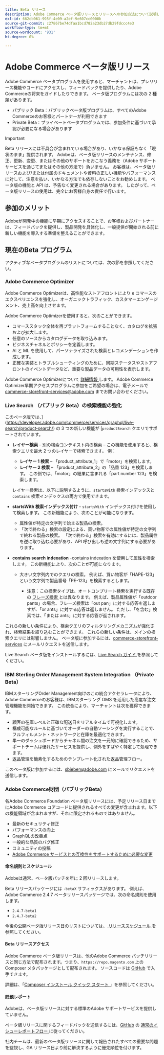 ```yaml
---
title: Beta リリース
description: Adobe Commerce ベータ版リリースとリリースへの参加方法について説明します。
exl-id: 662cb061-995f-4e09-a2ef-9e607cc0000b
source-git-commit: c27867be74dfaa1bcd782a23db27db29fdccc4e3
workflow-type: tm+mt
source-wordcount: '931'
ht-degree: 0%

---
```


# Adobe Commerce ベータ版リリース

Adobe Commerce ベータプログラムを使用すると、マーチャントは、プレリリース機能やコードにアクセスし、フィードバックを提供したり、Adobe Commerceの将来をガイドしたりできます。 ベータ版プログラムには次の 2 種類があります。

- パブリック Beta：パブリックベータ版プログラムは、すべてのAdobe Commerceのお客様とパートナーが利用できます
- Private Beta：プライベートベータプログラムでは、参加条件に基づいて承認が必要になる場合があります

>[!IMPORTANT]
>
>Beta リリースには不具合が含まれている場合があり、いかなる保証もなく「現状のまま」提供されます。 Adobeは、ベータ版リリースのメンテナンス、修正、更新、変更、またはその他のサポートをおこなう義務を（Adobe サポートサービスを通じてまたはその他の方法で）負いません。 お客様は、ベータ版リリースおよび/または付属のドキュメントや資料の正しい機能やパフォーマンスに対して、注意を払い、いかなる方法でも依存しないことをお勧めします。 ベータ版の機能と API は、予告なく変更される場合があります。 したがって、ベータ版リリースの使用は、完全にお客様自身の責任で行います。

## 参加のメリット

Adobeが開発中の機能に早期にアクセスすることで、お客様およびパートナーは、フィードバックを提供し、製品開発を具体化し、一般提供が開始される前に新しい機能を導入する準備を整えることができます。

## 現在のBeta プログラム

アクティブなベータプログラムのリストについては、次の節を参照してください。

### Adobe Commerce Optimizer

Adobe Commerce Optimizerは、高性能なストアフロントにより e コマースのエクスペリエンスを強化し、オーガニックトラフィック、カスタマーエンゲージメント、売上高を向上させます。

Adobe Commerce Optimizerを使用すると、次のことができます。

- コマーススタック全体を再プラットフォームすることなく、カタログを拡張および拡大します。
- 任意のソースからカタログデータを取り込みます。
- ビジネスチャネルとポリシーを定義します。
- AI と ML を使用して、パーソナライズされた検索とレコメンデーションを作成します。
- 正確な実装とトラブルシューティングのために、同期ステータスやストアフロントのイベントデータなど、重要な製品データの可用性を表示します。

Adobe Commerce Optimizerについて [ 詳細情報 ](https://experienceleague.adobe.com/docs/commerce/optimizer/overview.html) します。 Adobe Commerce Optimizer早期アクセスプログラムに参加をご希望の場合は、電子メールで [commerce-storefront-services@adobe.com](mailto:commerce-storefront-services@adobe.com) までお問い合わせください。

### Live Search （パブリック Beta）の検索機能の強化

このベータ版では、](https://developer.adobe.com/commerce/services/graphql/live-search/product-search/) の 3 つの新しい機能が [`productSearch` クエリでサポートされています。

- **レイヤー検索** – 別の検索コンテキスト内の検索 – この機能を使用すると、検索クエリを最大 2 つのレイヤーで検索できます。 例：

   - **レイヤー 1 検索** – 「product_attribute_1」で「motor」を検索します。
   - **レイヤー 2 検索** – 「product_attribute_2」の「品番 123」を検索します。 この例では、「motor」の結果に含まれる「part number 123」を検索します。

  レイヤー検索は、以下に説明するように、`startsWith` 検索インデックスと `contains` 検索インデックスの両方で使用できます。

- **startsWith 検索インデックス付け** - `startsWith` インデックス付けを使用して検索します。 この新機能により、次のことが可能になります。

   - 属性値が特定の文字列で始まる製品の検索。
   - 「次で終わる」検索の設定による、買い物客での属性値が特定の文字列で終わる製品の検索。 「次で終わる」検索を有効にするには、製品属性を逆に取り込む必要があり、API 呼び出しも逆の文字列にする必要があります。

- **contains search indexation** -contains indexation を使用して属性を検索します。 この新機能により、次のことが可能になります。

   - 大きい文字列内でのクエリの検索。 例えば、買い物客が「HAPE-123」という文字列で製品番号「PE-123」を検索するとします。

      - 注意：この検索タイプは、オートコンプリート検索を実行する既存の [ フレーズ検索 ](https://developer.adobe.com/commerce/services/graphql/live-search/product-search/#phrase) とは異なります。 例えば、製品属性値が「outdoor pants」の場合、フレーズ検索は「out pan」に対する応答を返しますが、「or ants」に対する応答は返しません。 ただし、「を含む」検索では、「または ants」に対する応答が返されます。

これらの新しい条件により、検索クエリのフィルタリングメカニズムが強化され、検索結果を絞り込むことができます。 これらの新しい条件は、メインの検索クエリには影響しません。 ベータ版に参加するには、[commerce-storefront-services](mailto:commerce-storefront-services@adobe.com) にメールリクエストを送信します。

Live Search ベータ版をインストールするには、[Live Search ガイド ](https://experienceleague.adobe.com/en/docs/commerce-merchant-services/live-search/install#install-the-live-search-beta) を参照してください。

### IBM Sterling Order Management System Integration （Private Beta）

IBMスターリングOrder Management向けのこの統合アクセラレータにより、Adobe Commerceのお客様は、IBMスターリング OMS を活用した高度な注文管理機能を開始できます。 この統合により、マーチャントは次を獲得できます。

- 顧客の在庫レベルと正確な配送日をリアルタイムで可視化します。
- 構成可能なルールに基づいてオーダーの自動ソーシングを実行することで、フルフィルメント・ネットワークと在庫を最適化できます。
- 単一のダッシュボードからチャネル間の注文を一元的に確認できるため、サポートチームは優れたサービスを提供し、例外をすばやく特定して処理できます。
- 返品管理を簡素化するためのテンプレート化された返品管理フロー。

このベータ版に参加するには、[sbieber@adobe.com](mailto:sbieber@adobe.com) にメールでリクエストを送信します。

### Adobe Commerce財団（パブリックBeta）

各Adobe Commerce Foundation ベータ版リリースには、予定リリース日までにAdobe Commerce コアコードに提供されるすべての変更が含まれます。以下の機能領域が含まれますが、それに限定されるものではありません。

- 最新のセキュリティ修正
- パフォーマンスの向上
- GraphQLの改善点
- 一般的な品質のバグ修正
- コミュニティの投稿
- [Adobe Commerce サービスとの互換性をサポートするために必要な変更 ](https://experienceleague.adobe.com/docs/commerce-merchant-services/user-guides/home.html)

#### 命名規則とスケジュール

Adobeは通常、ベータ版パッチを年に 2 回リリースします。

Beta リリースパッケージには `-betaX` サフィックスがあります。 例えば、Adobe Commerce 2.4.7 ベータリリースパッケージでは、次の命名規則を使用します。

- `2.4.7-beta1`
- `2.4.7-beta2`

今後の公開ベータ版リリース日のリストについては、[ リリーススケジュール ](schedule.md) を参照してください。

#### Beta リリースアクセス

Adobe Commerce ベータ版リリースは、他のAdobe Commerce パッチリリースと同じ方法で配布されます。つまり、`https://repo.magento.com` 上の Composer メタパッケージとして配布されます。 ソースコードは [GitHub](https://github.com/magento/magento2) で入手できます。

詳細は、「[Composer インストール クイック スタート ](../installation/composer.md)」を参照してください。

#### 問題レポート

Adobeは、ベータ版リリースに対する標準のAdobe サポートサービスを提供していません。

ベータ版リリースに関するフィードバックを送信するには、[GitHub](https://github.com/magento/magento2) の [ 通常のイシューレポートフロー ](https://developer.adobe.com/commerce/contributor/guides/code-contributions/) に従ってください。

社内チームは、最新のベータ版リリースに関して報告されたすべての重要な問題を監視し、GA リリース日より前に解決するように優先順位を付けます。
